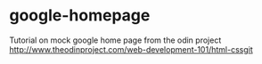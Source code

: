 # google-homepage
Tutorial on mock google home page from the odin project
http://www.theodinproject.com/web-development-101/html-cssgit